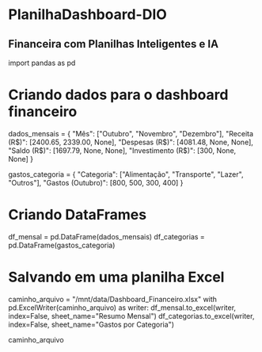 # PlanilhaDashboard-DIO
Financeira com Planilhas Inteligentes e IA
-----------------------------------------------------------------------
import pandas as pd

# Criando dados para o dashboard financeiro
dados_mensais = {
    "Mês": ["Outubro", "Novembro", "Dezembro"],
    "Receita (R$)": [2400.65, 2339.00, None],
    "Despesas (R$)": [4081.48, None, None],
    "Saldo (R$)": [1697.79, None, None],
    "Investimento (R$)": [300, None, None]
}

gastos_categoria = {
    "Categoria": ["Alimentação", "Transporte", "Lazer", "Outros"],
    "Gastos (Outubro)": [800, 500, 300, 400]
}

# Criando DataFrames
df_mensal = pd.DataFrame(dados_mensais)
df_categorias = pd.DataFrame(gastos_categoria)

# Salvando em uma planilha Excel
caminho_arquivo = "/mnt/data/Dashboard_Financeiro.xlsx"
with pd.ExcelWriter(caminho_arquivo) as writer:
    df_mensal.to_excel(writer, index=False, sheet_name="Resumo Mensal")
    df_categorias.to_excel(writer, index=False, sheet_name="Gastos por Categoria")

caminho_arquivo
